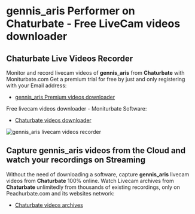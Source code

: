 # gennis_aris Performer on Chaturbate - Free LiveCam videos downloader

## Chaturbate Live Videos Recorder

Monitor and record livecam videos of **gennis_aris** from **Chaturbate** with Moniturbate.com
Get a premium trial for free by just and only registering with your Email address:
* [gennis_aris Premium videos downloader](https://moniturbate.com/request-demo-licence-key.html)

Free livecam videos downloader - Moniturbate Software:
* [Chaturbate videos downloader](https://moniturbate.com/moniturbate-download-software.html)

![gennis_aris livecam videos recorder](https://peachurnet.com/templates/moniturbate-software.png)


## Capture gennis_aris videos from the Cloud and watch your recordings on Streaming

Without the need of downloading a software, capture **gennis_aris** livecam videos from **Chaturbate** 100% online.
Watch Livecam archives from **Chaturbate** unlimitedly from thousands of existing recordings, only on Peachurbate.com and its websites network:
* [Chaturbate videos archives](https://peachurnet.com/)